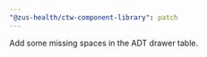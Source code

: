 ```yaml
---
"@zus-health/ctw-component-library": patch
---
```


Add some missing spaces in the ADT drawer table.
